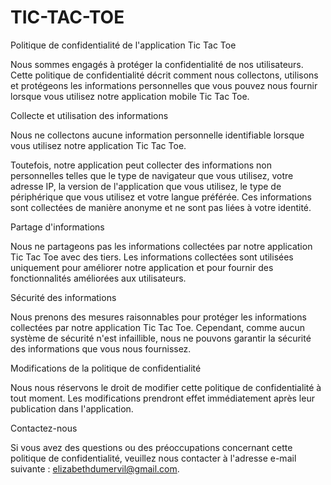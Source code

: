 # TIC-TAC-TOE
Politique de confidentialité de l'application Tic Tac Toe

Nous sommes engagés à protéger la confidentialité de nos utilisateurs. Cette politique de confidentialité décrit comment nous collectons, utilisons et protégeons les informations personnelles que vous pouvez nous fournir lorsque vous utilisez notre application mobile Tic Tac Toe.

Collecte et utilisation des informations

Nous ne collectons aucune information personnelle identifiable lorsque vous utilisez notre application Tic Tac Toe.

Toutefois, notre application peut collecter des informations non personnelles telles que le type de navigateur que vous utilisez, votre adresse IP, la version de l'application que vous utilisez, le type de périphérique que vous utilisez et votre langue préférée. Ces informations sont collectées de manière anonyme et ne sont pas liées à votre identité.

Partage d'informations

Nous ne partageons pas les informations collectées par notre application Tic Tac Toe avec des tiers. Les informations collectées sont utilisées uniquement pour améliorer notre application et pour fournir des fonctionnalités améliorées aux utilisateurs.

Sécurité des informations

Nous prenons des mesures raisonnables pour protéger les informations collectées par notre application Tic Tac Toe. Cependant, comme aucun système de sécurité n'est infaillible, nous ne pouvons garantir la sécurité des informations que vous nous fournissez.

Modifications de la politique de confidentialité

Nous nous réservons le droit de modifier cette politique de confidentialité à tout moment. Les modifications prendront effet immédiatement après leur publication dans l'application.

Contactez-nous

Si vous avez des questions ou des préoccupations concernant cette politique de confidentialité, veuillez nous contacter à l'adresse e-mail suivante : elizabethdumervil@gmail.com.
